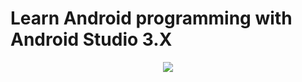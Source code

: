 # Learn Android programming with Android Studio 3.X
<div style="text-align: center"><a href="https://ngocminhtran.com/lap-trinh-android-trong-android-studio-3-x/" target="_blank"><img src="https://github.com/TranNgocMinh/Kotlin-and-Android/blob/master/CodeList/book_cover_android.png" align='center'/></a></div>
